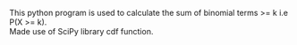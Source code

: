 This python program is used to calculate the sum of binomial terms >= k i.e P(X >= k).<br />
Made use of SciPy library cdf function.
